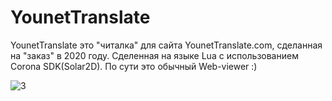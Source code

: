 # YounetTranslate
YounetTranslate это "читалка" для сайта YounetTranslate.com, сделанная на "заказ" в 2020 году.
Сделенная на языке Lua с использованием Corona SDK(Solar2D). По сути это обычный Web-viewer :)

![3](https://user-images.githubusercontent.com/77199764/136834411-7106d83b-b1f8-4db8-ace5-4eef530736fd.jpg)
